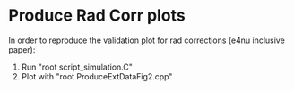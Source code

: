 # Produce Rad Corr plots
In order to reproduce the validation plot for rad corrections (e4nu inclusive paper):
1. Run "root script_simulation.C"
2. Plot with "root ProduceExtDataFig2.cpp"